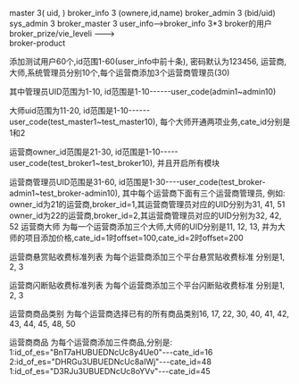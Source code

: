 
master 3( uid,    )
broker_info 3  (ownere,id,name)
broker_admin 3 (bid/uid)
sys_admin 3
broker_master  3
user_info-->broker_info   3*3 broker的用户
broker_prize/vie_leveli --->   
broker-product



添加测试用户60个,id范围1-60(user_info中前十条), 密码默认为123456, 运营商, 大师,系统管理员分别10个,每个运营商添加3个运营商管理员(30)

其中管理员UID范围为1-10, id范围是1-10------user_code(admin1~admin10)

大师uid范围为11-20, id范围是1-10------user_code(test_master1~test_master10), 每个大师开通两项业务,cate_id分别是1和2

运营商owner_id范围是21-30, id范围是1-10-----user_code(test_broker1~test_broker10), 并且开启所有模块

运营商管理员UID范围是31-60, id范围是1-30----user_code(test_broker-admin1~test_broker-admin10),
	其中每个运营商下面有三个运营商管理员, 例如:
	owner_id为21的运营商,broker_id=1,其运营商管理员对应的UID分别为31, 41, 51 			  
	owner_id为22的运营商,broker_id=2,其运营商管理员对应的UID分别为32, 42, 52
运营商大师 为每一个运营商添加三个大师,大师的UID分别是11, 12, 13, 并为大师的项目添加价格,cate_id=1时offset=100,cate_id=2时offset=200

运营商悬赏贴收费标准列表  为每个运营商添加三个平台悬赏贴收费标准 分别是1, 2, 3

运营商闪断贴收费标准列表  为每个运营商添加三个平台闪断贴收费标准 分别是1, 2, 3

运营商商品类别  为每个运营商选择已有的所有商品类别16, 17, 22, 30, 40, 41, 42, 43, 44, 45, 48, 50
  
运营商商品  为每个运营商添加三件商品,分别是:
        1:id_of_es="BnT7aHUBUEDNcUc8y4Ue0"---cate_id=16 
        2:id_of_es="DHRGu3UBUEDNcUc8aIWj"---cate_id=48 
        1:id_of_es="D3RJu3UBUEDNcUc8oYVv"---cate_id=45 



